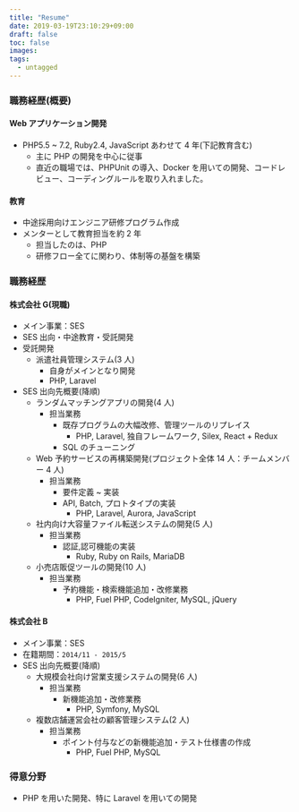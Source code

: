 ```yaml
---
title: "Resume"
date: 2019-03-19T23:10:29+09:00
draft: false
toc: false
images:
tags:
  - untagged
---
```


### 職務経歴(概要)

#### Web アプリケーション開発

- PHP5.5 ~ 7.2, Ruby2.4, JavaScript あわせて 4 年(下記教育含む)
  - 主に PHP の開発を中心に従事
  - 直近の職場では、PHPUnit の導入、Docker を用いての開発、コードレビュー、コーディングルールを取り入れました。

#### 教育

- 中途採用向けエンジニア研修プログラム作成
- メンターとして教育担当を約 2 年
  - 担当したのは、PHP
  - 研修フロー全てに関わり、体制等の基盤を構築

### 職務経歴

#### 株式会社 G(現職)

- メイン事業：SES
- SES 出向・中途教育・受託開発
- 受託開発
  - 派遣社員管理システム(3 人)
    - 自身がメインとなり開発
    - PHP, Laravel
- SES 出向先概要(降順)
  - ランダムマッチングアプリの開発(4 人)
    - 担当業務
      - 既存プログラムの大幅改修、管理ツールのリプレイス
        - PHP, Laravel, 独自フレームワーク, Silex, React + Redux
      - SQL のチューニング
  - Web 予約サービスの再構築開発(プロジェクト全体 14 人：チームメンバー 4 人)
    - 担当業務
      - 要件定義 ~ 実装
      - API, Batch, プロトタイプの実装
        - PHP, Laravel, Aurora, JavaScript
  - 社内向け大容量ファイル転送システムの開発(5 人)
    - 担当業務
      - 認証,認可機能の実装
        - Ruby, Ruby on Rails, MariaDB
  - 小売店販促ツールの開発(10 人)
    - 担当業務
      - 予約機能・検索機能追加・改修業務
        - PHP, Fuel PHP, CodeIgniter, MySQL, jQuery

#### 株式会社 B

- メイン事業：SES
- 在籍期間：`2014/11 - 2015/5`
- SES 出向先概要(降順)
  - 大規模会社向け営業支援システムの開発(6 人)
    - 担当業務
      - 新機能追加・改修業務
        - PHP, Symfony, MySQL
  - 複数店舗運営会社の顧客管理システム(2 人)
    - 担当業務
      - ポイント付与などの新機能追加・テスト仕様書の作成
        - PHP, Fuel PHP, MySQL

### 得意分野

- PHP を用いた開発、特に Laravel を用いての開発

